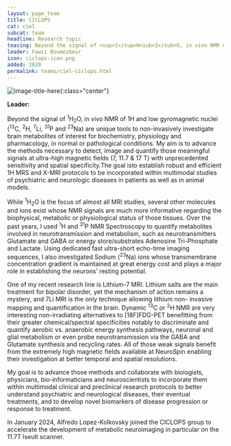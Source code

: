 ```yaml
---
layout: page_team
title: CICLOPS
cat: ciel
subcat: team
headline: Research topic
teasing: Beyond the signal of <sup>1</sup>H<sub>2</sub>O, in vivo NMR of 1H and low gyromagnetic nuclei (<sup>13</sup>C, <sup>2</sup>H, <sup>7</sup>Li, <sup>31</sup>P and <sup>23</sup>Na) are unique tools to non-invasively investigate brain metabolites of interest for biochemistry, physiology and pharmacology, in normal or pathological conditions. My aim is to advance the methods necessary to detect, image and quantify those meaningful signals at	ultra-high magnetic fields (7, 11.7 & 17 T) with unprecedented sensitivity and spatial specificity.The goal isto establish robust and efficient	1H MRS and X-MRI protocols to be incorporated within multimodal studies of psychiatric and neurologic diseases in patients as well as in animal models.
leader: Fawzi Boumezbeur
icon: ciclops-icon.png
added: 2020
permalink: teams/ciel-ciclops.html
---
```


![image-title-here]({{site.url}}{{site.baseurl}}/images/labs/{{page.icon}}){:class="center"}

<b> Leader: </b>
<script>mail2("{{page.leader | replace: " ", "." | downcase}}", "cea", 3, "", "{{page.leader}}")</script>

Beyond the signal of <sup>1</sup>H<sub>2</sub>O, in vivo NMR of 1H and low gyromagnetic nuclei (<sup>13</sup>C, <sup>2</sup>H, <sup>7</sup>Li, <sup>31</sup>P and <sup>23</sup>Na) are unique tools to non-invasively investigate brain metabolites of interest for biochemistry, physiology and pharmacology, in normal or pathological conditions. My aim is to advance the methods necessary to detect, image and quantify those meaningful signals at	ultra-high magnetic fields (7, 11.7 & 17 T) with unprecedented sensitivity and spatial specificity.The goal isto establish robust and efficient	1H MRS and X-MRI protocols to be incorporated within multimodal studies of psychiatric and neurologic diseases in patients as well as in animal models.



While <sup>1</sup>H<sub>2</sub>O is the focus of almost all MRI studies, several other molecules and ions exist whose NMR signals are much more informative regarding the biophysical, metabolic or physiological status of those tissues. Over the past years, I used <sup>1</sup>H and <sup>31</sup>P NMR Spectroscopy to quantify metabolites involved in neurotransmission and metabolism, such as neurotransmitters Glutamate and GABA or energy store/substrates Adenosine Tri-Phosphate and Lactate. Using dedicated fast ultra-short echo-time imaging sequences, I also investigated Sodium (<sup>23</sup>Na) ions whose transmembrane concentration gradient is maintained at great energy cost and plays a major role in establishing the neurons’ resting potential.

One of my recent research line is Lithium-7 MRI. Lithium salts are the main treatment for bipolar disorder, yet the mechanism of action remains a mystery, and 7Li MRI is the only technique allowing lithium non- invasive mapping and quantification in the brain. Dynamic <sup>13</sup>C or <sup>2</sup>H NMR are very interesting non-irradiating alternatives to \[18F]FDG-PET benefitting from their greater chemical/spectral specificities notably to discriminate and quantify aerobic vs. anaerobic energy synthesis pathways, neuronal and glial metabolism or even probe neurotransmission via the GABA and Glutamate synthesis and recycling rates. All of those weak signals benefit from the extremely high magnetic fields available at NeuroSpin enabling their investigation at better temporal and spatial resolutions. 

My goal is to advance those methods and collaborate with biologists, physicians, bio-informaticians and neuroscientists to incorporate them within multimodal clinical and preclinical research protocols to better understand psychiatric and neurological diseases, their eventual treatments, and to develop novel biomarkers of disease progression or response to treatment.

In January 2024, Alfredo Lopez-Kolkovsky joined the CICLOPS group to accelerate the development of metabolic neuroimaging in particular on the 11.7T Iseult scanner.